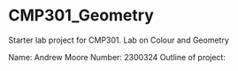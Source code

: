 # CMP301_Geometry
Starter lab project for CMP301. Lab on Colour and Geometry

Name: Andrew Moore
Number: 2300324
Outline of project: 
